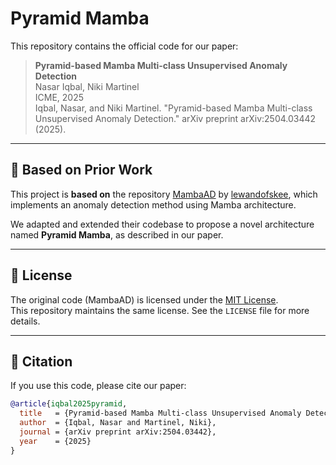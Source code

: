# Pyramid Mamba

This repository contains the official code for our paper:

> **Pyramid-based Mamba Multi-class Unsupervised Anomaly Detection**  
> Nasar Iqbal, Niki Martinel  
> ICME, 2025  
> Iqbal, Nasar, and Niki Martinel. "Pyramid-based Mamba Multi-class Unsupervised Anomaly Detection." arXiv preprint arXiv:2504.03442 (2025).

---

## 🔗 Based on Prior Work

This project is **based on** the repository [MambaAD](https://github.com/lewandofskee/MambaAD) by [lewandofskee](https://github.com/lewandofskee), which implements an anomaly detection method using Mamba architecture.

We adapted and extended their codebase to propose a novel architecture named **Pyramid Mamba**, as described in our paper.



---

## 📜 License

The original code (MambaAD) is licensed under the [MIT License](https://github.com/lewandofskee/MambaAD/blob/main/LICENSE).  
This repository maintains the same license. See the `LICENSE` file for more details.

---





## 📄 Citation

If you use this code, please cite our paper:

```bibtex
@article{iqbal2025pyramid,
  title   = {Pyramid-based Mamba Multi-class Unsupervised Anomaly Detection},
  author  = {Iqbal, Nasar and Martinel, Niki},
  journal = {arXiv preprint arXiv:2504.03442},
  year    = {2025}
}
